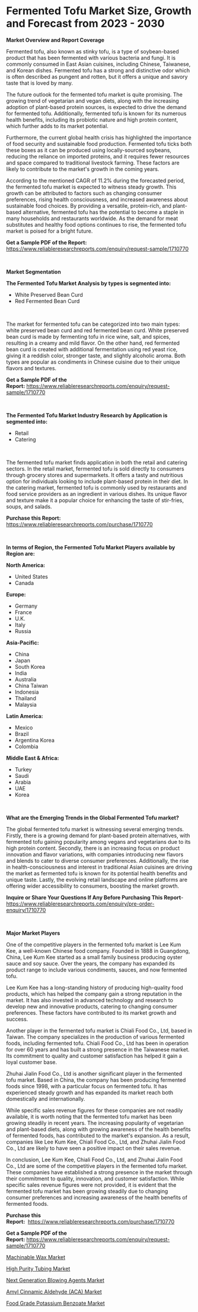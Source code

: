 <p><h1>Fermented Tofu Market Size, Growth and Forecast from 2023 - 2030</h1></p><p><strong>Market Overview and Report Coverage</strong></p>
<p><p>Fermented tofu, also known as stinky tofu, is a type of soybean-based product that has been fermented with various bacteria and fungi. It is commonly consumed in East Asian cuisines, including Chinese, Taiwanese, and Korean dishes. Fermented tofu has a strong and distinctive odor which is often described as pungent and rotten, but it offers a unique and savory taste that is loved by many.</p><p>The future outlook for the fermented tofu market is quite promising. The growing trend of vegetarian and vegan diets, along with the increasing adoption of plant-based protein sources, is expected to drive the demand for fermented tofu. Additionally, fermented tofu is known for its numerous health benefits, including its probiotic nature and high protein content, which further adds to its market potential.</p><p>Furthermore, the current global health crisis has highlighted the importance of food security and sustainable food production. Fermented tofu ticks both these boxes as it can be produced using locally-sourced soybeans, reducing the reliance on imported proteins, and it requires fewer resources and space compared to traditional livestock farming. These factors are likely to contribute to the market's growth in the coming years.</p><p>According to the mentioned CAGR of 11.2% during the forecasted period, the fermented tofu market is expected to witness steady growth. This growth can be attributed to factors such as changing consumer preferences, rising health consciousness, and increased awareness about sustainable food choices. By providing a versatile, protein-rich, and plant-based alternative, fermented tofu has the potential to become a staple in many households and restaurants worldwide. As the demand for meat substitutes and healthy food options continues to rise, the fermented tofu market is poised for a bright future.</p></p>
<p><strong>Get a Sample PDF of the Report:</strong> <a href="https://www.reliableresearchreports.com/enquiry/request-sample/1710770">https://www.reliableresearchreports.com/enquiry/request-sample/1710770</a></p>
<p>&nbsp;</p>
<p><strong>Market Segmentation</strong></p>
<p><strong>The Fermented Tofu Market Analysis by types is segmented into:</strong></p>
<p><ul><li>White Preserved Bean Curd</li><li>Red Fermented Bean Curd</li></ul></p>
<p>&nbsp;</p>
<p><p>The market for fermented tofu can be categorized into two main types: white preserved bean curd and red fermented bean curd. White preserved bean curd is made by fermenting tofu in rice wine, salt, and spices, resulting in a creamy and mild flavor. On the other hand, red fermented bean curd is created with additional fermentation using red yeast rice, giving it a reddish color, stronger taste, and slightly alcoholic aroma. Both types are popular as condiments in Chinese cuisine due to their unique flavors and textures.</p></p>
<p><strong>Get a Sample PDF of the Report:</strong>&nbsp;<a href="https://www.reliableresearchreports.com/enquiry/request-sample/1710770">https://www.reliableresearchreports.com/enquiry/request-sample/1710770</a></p>
<p>&nbsp;</p>
<p><strong>The Fermented Tofu Market Industry Research by Application is segmented into:</strong></p>
<p><ul><li>Retail</li><li>Catering</li></ul></p>
<p>&nbsp;</p>
<p><p>The fermented tofu market finds application in both the retail and catering sectors. In the retail market, fermented tofu is sold directly to consumers through grocery stores and supermarkets. It offers a tasty and nutritious option for individuals looking to include plant-based protein in their diet. In the catering market, fermented tofu is commonly used by restaurants and food service providers as an ingredient in various dishes. Its unique flavor and texture make it a popular choice for enhancing the taste of stir-fries, soups, and salads.</p></p>
<p><strong>Purchase this Report:</strong>&nbsp; <a href="https://www.reliableresearchreports.com/purchase/1710770">https://www.reliableresearchreports.com/purchase/1710770</a></p>
<p>&nbsp;</p>
<p><strong>In terms of Region, the Fermented Tofu Market Players available by Region are:</strong></p>
<p>
    <p> <strong> North America: </strong>
        <ul>
            <li>United States</li>
            <li>Canada</li>
        </ul>
        </p> 
    <p> <strong> Europe: </strong>
        <ul>
            <li>Germany</li>
            <li>France</li>
            <li>U.K.</li>
            <li>Italy</li>
            <li>Russia</li>
        </ul>
        </p> 
    <p> <strong> Asia-Pacific: </strong>
        <ul>
            <li>China</li>
            <li>Japan</li>
            <li>South Korea</li>
            <li>India</li>
            <li>Australia</li>
            <li>China Taiwan</li>
            <li>Indonesia</li>
            <li>Thailand</li>
            <li>Malaysia</li>
        </ul>
        </p> 
    <p> <strong> Latin America: </strong>
        <ul>
            <li>Mexico</li>
            <li>Brazil</li>
            <li>Argentina Korea</li>
            <li>Colombia</li>
        </ul>
        </p> 
    <p> <strong> Middle East & Africa: </strong>
        <ul>
            <li>Turkey</li>
            <li>Saudi</li>
            <li>Arabia</li>
            <li>UAE</li>
            <li>Korea</li>
        </ul>
    </p>
    </p>
<p>&nbsp;</p>
<p><strong>What are the Emerging Trends in the Global Fermented Tofu market?</strong></p>
<p><p>The global fermented tofu market is witnessing several emerging trends. Firstly, there is a growing demand for plant-based protein alternatives, with fermented tofu gaining popularity among vegans and vegetarians due to its high protein content. Secondly, there is an increasing focus on product innovation and flavor variations, with companies introducing new flavors and blends to cater to diverse consumer preferences. Additionally, the rise in health-consciousness and interest in traditional Asian cuisines are driving the market as fermented tofu is known for its potential health benefits and unique taste. Lastly, the evolving retail landscape and online platforms are offering wider accessibility to consumers, boosting the market growth.</p></p>
<p><strong>Inquire or Share Your Questions If Any Before Purchasing This Report</strong>- <a href="https://www.reliableresearchreports.com/enquiry/pre-order-enquiry/1710770">https://www.reliableresearchreports.com/enquiry/pre-order-enquiry/1710770</a></p>
<p>&nbsp;</p>
<p><strong>Major Market Players</strong></p>
<p><p>One of the competitive players in the fermented tofu market is Lee Kum Kee, a well-known Chinese food company. Founded in 1888 in Guangdong, China, Lee Kum Kee started as a small family business producing oyster sauce and soy sauce. Over the years, the company has expanded its product range to include various condiments, sauces, and now fermented tofu.</p><p>Lee Kum Kee has a long-standing history of producing high-quality food products, which has helped the company gain a strong reputation in the market. It has also invested in advanced technology and research to develop new and innovative products, catering to changing consumer preferences. These factors have contributed to its market growth and success.</p><p>Another player in the fermented tofu market is Chiali Food Co., Ltd, based in Taiwan. The company specializes in the production of various fermented foods, including fermented tofu. Chiali Food Co., Ltd has been in operation for over 60 years and has built a strong presence in the Taiwanese market. Its commitment to quality and customer satisfaction has helped it gain a loyal customer base.</p><p>Zhuhai Jialin Food Co., Ltd is another significant player in the fermented tofu market. Based in China, the company has been producing fermented foods since 1998, with a particular focus on fermented tofu. It has experienced steady growth and has expanded its market reach both domestically and internationally.</p><p>While specific sales revenue figures for these companies are not readily available, it is worth noting that the fermented tofu market has been growing steadily in recent years. The increasing popularity of vegetarian and plant-based diets, along with growing awareness of the health benefits of fermented foods, has contributed to the market's expansion. As a result, companies like Lee Kum Kee, Chiali Food Co., Ltd, and Zhuhai Jialin Food Co., Ltd are likely to have seen a positive impact on their sales revenue.</p><p>In conclusion, Lee Kum Kee, Chiali Food Co., Ltd, and Zhuhai Jialin Food Co., Ltd are some of the competitive players in the fermented tofu market. These companies have established a strong presence in the market through their commitment to quality, innovation, and customer satisfaction. While specific sales revenue figures were not provided, it is evident that the fermented tofu market has been growing steadily due to changing consumer preferences and increasing awareness of the health benefits of fermented foods.</p></p>
<p><strong>Purchase this Report:</strong>&nbsp;&nbsp;<a href="https://www.reliableresearchreports.com/purchase/1710770">https://www.reliableresearchreports.com/purchase/1710770</a></p>
<p></p>
<p><strong>Get a Sample PDF of the Report:</strong>&nbsp;<a href="https://www.reliableresearchreports.com/enquiry/request-sample/1710770">https://www.reliableresearchreports.com/enquiry/request-sample/1710770</a></p>
<p><p><a href="https://www.linkedin.com/pulse/machinable-wax-market-size-2023-2030-global-industrial-analysis-c0nve/">Machinable Wax Market</a></p><p><a href="https://issuu.com/reportprime-2/docs/high-purity-tubing-market-size-2030.pptx?fr=xKAE9_zU1NQ">High Purity Tubing Market</a></p><p><a href="https://issuu.com/reportprime-2/docs/next-generation-blowing-agents-market-size-2030.pp?fr=xKAE9_zU1NQ">Next Generation Blowing Agents Market</a></p><p><a href="https://medium.com/@jackyhammes/amyl-cinnamic-aldehyde-aca-market-report-reveals-the-latest-trends-and-growth-opportunities-of-6a2a3beb59ad">Amyl Cinnamic Aldehyde (ACA) Market</a></p><p><a href="https://medium.com/@malliekozey2023/food-grade-potassium-benzoate-market-report-reveals-the-latest-trends-and-growth-opportunities-of-86f570bd7655">Food Grade Potassium Benzoate Market</a></p></p>